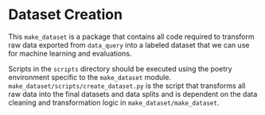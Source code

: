# Dataset Creation

This `make_dataset` is a package that contains all code required to transform raw data exported from `data_query` into a labeled dataset that we can use for machine learning and evaluations.

Scripts in the `scripts` directory should be executed using the poetry environment specific to the `make_dataset` module.
`make_dataset/scripts/create_dataset.py` is the script that transforms all raw data into the final datasets and data splits
and is dependent on the data cleaning and transformation logic in `make_dataset/make_dataset`.
